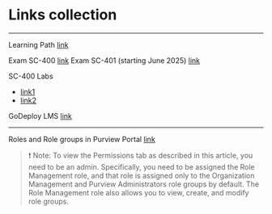 # Links collection

---

Learning Path [link](https://learn.microsoft.com/en-us/training/courses/sc-400t00)

Exam SC-400 [link](https://learn.microsoft.com/en-us/credentials/certifications/information-protection-administrator/?practice-assessment-type=certification)
Exam SC-401 (starting June 2025) [link](https://learn.microsoft.com/en-us/credentials/certifications/exams/sc-401/)

SC-400 Labs

+ [link1](https://aka.ms/sc400labs)
+ [link2](https://microsoftlearning.github.io/SC-400T00A-Microsoft-Information-Protection-Administrator/)

GoDeploy LMS [link](https://lms.godeploy.it)

---

Roles and Role groups in Purview Portal [link](https://learn.microsoft.com/en-us/defender-office-365/scc-permissions?toc=%2Fpurview%2Ftoc.json&bc=%2Fpurview%2Fbreadcrumb%2Ftoc.json)

> :exclamation: Note: To view the Permissions tab as described in this article, you need to be an admin. Specifically, you need to be assigned the Role Management role, and that role is assigned only to the Organization Management and Purview Administrators role groups by default. The Role Management role also allows you to view, create, and modify role groups.
